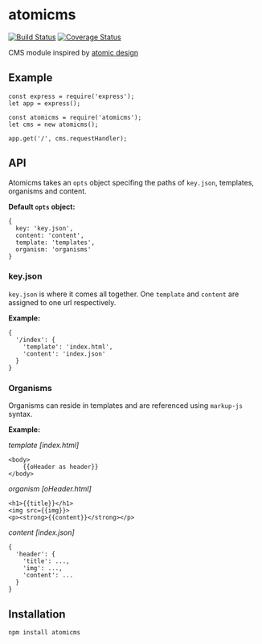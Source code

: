 # atomicms
[![Build Status](https://travis-ci.org/MEH-Design/atomicms.svg?branch=master)](https://travis-ci.org/MEH-Design/atomicms)
[![Coverage Status](https://coveralls.io/repos/github/MEH-Design/atomicms/badge.svg?branch=master)](https://coveralls.io/github/MEH-Design/atomicms?branch=master)

CMS module inspired by [atomic design](http://bradfrost.com/blog/post/atomic-web-design)

## Example
````
const express = require('express');
let app = express();

const atomicms = require('atomicms');
let cms = new atomicms();

app.get('/', cms.requestHandler);
````

## API
Atomicms takes an `opts` object specifing the paths of `key.json`, templates, organisms and content.

**Default `opts` object:**
````
{
  key: 'key.json',
  content: 'content',
  template: 'templates',
  organism: 'organisms'
}
````

### key.json
`key.json` is where it comes all together. One `template` and `content` are assigned to one url respectively.

**Example:**
````
{
  '/index': {
    'template': 'index.html',
    'content': 'index.json'
  }
}
````

### Organisms
Organisms can reside in templates and are referenced using ``markup-js`` syntax.

**Example:**

*template [index.html]*
````
<body>
    {{oHeader as header}}
</body>
````

*organism [oHeader.html]*
````
<h1>{{title}}</h1>
<img src={{img}}>
<p><strong>{{content}}</strong></p>
````

*content [index.json]*
````
{
  'header': {
    'title': ...,
    'img': ...,
    'content': ...
  }
}
````

## Installation
````
npm install atomicms
````
